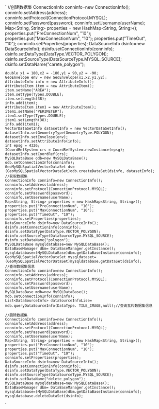 `
	//创建数据集
	ConnectionInfo conninfo=new ConnectionInfo();   	
    conninfo.setAddress(address);
    conninfo.setProtocol(ConnectionProtocol.MYSQL);
    conninfo.setPassword(password);
    conninfo.setUsername(userName);
    Map<String, String> properties = new HashMap<String, String>();
	properties.put("PreConnectionNum", "10");
	properties.put("MaxConnectionNum", "10");
	properties.put("TimeOut", "10");
	conninfo.setProperties(properties);
	DataSourceInfo dsinfo=new DataSourceInfo();
    dsinfo.setConnectionInfo(conninfo);
    dsinfo.setDataType(DataType.VECTOR_POLYGON);
    dsinfo.setSourceType(DataSourceType.MYSQL_SOURCE);
    dsinfo.setDataName("carete_polygon");
    	
    double x1 = 180,x2 = -180,y1 = 90,y2 = -90;
    GeoEnvelope env = new GeoEnvelope(x1,x2,y1,y2); 
    AttributeInfo info = new AttributeInfo();
	AttributeItem item = new AttributeItem();
	item.setName("AREA");
	item.setType(Types.DOUBLE);
	item.setLength(38);
	info.add(item);
	AttributeItem item1 = new AttributeItem();
	item1.setName("PERIMETER");
	item1.setType(Types.DOUBLE);		
	item1.setLength(38);
	info.add(item1); 
    VectorDataSetInfo datasetInfo = new VectorDataSetInfo();   	
    datasetInfo.setGeometryType(GeometryType.POLYGON);
    datasetInfo.setEnvelope(env);
    datasetInfo.setAttributeInfo(info);
    int epsg = 4326;
	ICoordRefSystem crs = CoordRefSystem.newInstance(epsg);
	datasetInfo.setCoordRef(crs);
    MySQLDataBase odb=new MySQLDataBase();
    odb.setConnectionInfo(conninfo);
    GeoMySQLSpatialVectorDataSet ds=(GeoMySQLSpatialVectorDataSet)odb.createDataSet(dsinfo, datasetInfo);
	//获取数据集
	ConnectionInfo conninfo=new ConnectionInfo();   	
    conninfo.setAddress(address);
    conninfo.setProtocol(ConnectionProtocol.MYSQL);
    conninfo.setPassword(password);
    conninfo.setUsername(userName);
    Map<String, String> properties = new HashMap<String, String>();
	properties.put("PreConnectionNum", "10");
	properties.put("MaxConnectionNum", "10");
	properties.put("TimeOut", "10");
	conninfo.setProperties(properties);
	DataSourceInfo dsinfo=new DataSourceInfo();
    dsinfo.setConnectionInfo(conninfo);
    dsinfo.setDataType(DataType.VECTOR_POLYGON);
    dsinfo.setSourceType(DataSourceType.MYSQL_SOURCE);
    dsinfo.setDataName("polygon");
    MySQLDataBase mysqldatabase=new MySQLDataBase();
    DataBaseManager dbm= DataBaseManager.getInstance();
    mysqldatabase=(MySQLDataBase)dbm.getDataBaseInstance(conninfo);
    GeoMySQLSpatialVectorDataSet mysqldataset=(GeoMySQLSpatialVectorDataSet)mysqldatabase.getDataSet(dsinfo);
	//查询数据集信息
	ConnectionInfo conninfo=new ConnectionInfo();   	
    conninfo.setAddress(address);
    conninfo.setProtocol(ConnectionProtocol.MYSQL);
    conninfo.setPassword(password);
    conninfo.setUsername(userName);
	MySQLDataBase mdb=new MySQLDataBase();
	mdb.setConnectionInfo(conninfo);
	List<DataSourceInfo> dataSourceInfoLise=
    mdb.queryDataSourceInfo(DataType. TILE_IMAGE,null);//查询瓦片数据集信息

	//删除数据集
	ConnectionInfo conninfo=new ConnectionInfo();   	
    conninfo.setAddress(address);
    conninfo.setProtocol(ConnectionProtocol.MYSQL);
    conninfo.setPassword(password);
    conninfo.setUsername(userName);
    Map<String, String> properties = new HashMap<String, String>();
	properties.put("PreConnectionNum", "10");
	properties.put("MaxConnectionNum", "10");
	properties.put("TimeOut", "10");
	conninfo.setProperties(properties);
	DataSourceInfo dsinfo=new DataSourceInfo();
    dsinfo.setConnectionInfo(conninfo);
    dsinfo.setDataType(DataType.VECTOR_POLYGON);
    dsinfo.setSourceType(DataSourceType.MYSQL_SOURCE);
    dsinfo.setDataName("delete_polygon");
    MySQLDataBase mysqldatabase=new MySQLDataBase();
    DataBaseManager dbm= DataBaseManager.getInstance();
    mysqldatabase=(MySQLDataBase)dbm.getDataBaseInstance(conninfo);
    mysqldatabase.deleteDataSet(dsinfo);
`

